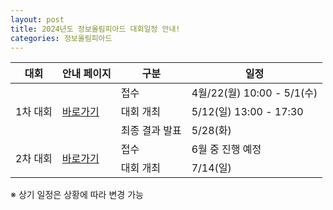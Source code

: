 ```yaml
---
layout: post
title: 2024년도 정보올림피아드 대회일정 안내!
categories: 정보올림피아드
---
```


<table>
<thead><tr>
<th>대회</th>
<th>안내 페이지</th>
<th>구분</th>
<th>일정</th>
</tr></thead>
<tbody>
<tr>
<td rowspan="3">1차 대회

</td>
<td rowspan="3">
<a href="https://koi.or.kr/koi/2024/1/">바로가기</a>
</td>
<td>접수</td>
<td>4월/22(월) 10:00 - 5/1(수)</td>
</tr>
<tr>
<td>대회 개최</td>
<td>5/12(일) 13:00 - 17:30</td>
</tr>
<tr>
<td>최종 결과 발표</td>
<td>5/28(화)</td>
</tr>
<tr>
<td rowspan="2">2차 대회
<br>
</td>
<td rowspan="2">
<a href="https://koi.or.kr/koi/2024/2/">바로가기</a>
<br>
</td>
<td>접수</td>
<td>6월 중 진행 예정</td>
</tr>
<tr>
<td>대회 개최</td>
<td>7/14(일)</td>
</tr>
</tbody>
</table>

※ 상기 일정은 상황에 따라 변경 가능